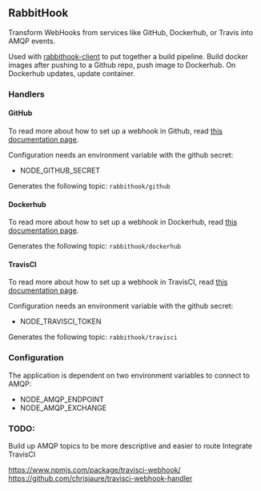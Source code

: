 ## RabbitHook
Transform WebHooks from services like GitHub, Dockerhub, or Travis into AMQP events.

Used with [rabbithook-client][rabbithook-client] to put together a build pipeline.
Build docker images after pushing to a Github repo, push image to Dockerhub. On Dockerhub updates, update container.

### Handlers

#### GitHub

To read more about how to set up a webhook in Github, read [this documentation page][github-doc].

Configuration needs an environment variable with the github secret:
* NODE_GITHUB_SECRET

Generates the following topic:
`rabbithook/github`


#### Dockerhub

To read more about how to set up a webhook in Dockerhub, read [this documentation page][dockerhub-doc].

Generates the following topic:
`rabbithook/dockerhub`

#### TravisCI

To read more about how to set up a webhook in TravisCI, read [this documentation page][travisci-doc].

Configuration needs an environment variable with the github secret:
* NODE_TRAVISCI_TOKEN

Generates the following topic:
`rabbithook/travisci`


### Configuration

The application is dependent on two environment variables to connect to AMQP:

* NODE_AMQP_ENDPOINT
* NODE_AMQP_EXCHANGE

### TODO:
Build up AMQP topics to be more descriptive and easier to route
Integrate TravisCI

https://www.npmjs.com/package/travisci-webhook/
https://github.com/chrisjaure/travisci-webhook-handler


[rabbithook-client]:https://github.com/goliatone/rabbithook-client
[github-doc]:https://developer.github.com/webhooks/creating/
[dockerhub-doc]:https://docs.docker.com/docker-hub/webhooks/
[travisci-doc]:https://docs.travis-ci.com/user/notifications/#Webhook-notification
